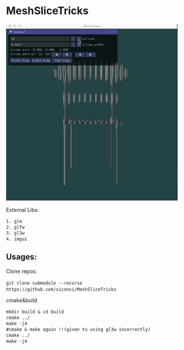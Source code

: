 # MeshSliceTricks

![](https://raw.githubusercontent.com/xiconxi/MeshSliceTricks/master/sliceVisual.gif)

External Libs: 

```
1. glm
2. glfw 
3. gl3w
4. imgui
```

## Usages:
Clone repos:

```git clone submodule --recurse https://github.com/xiconxi/MeshSliceTricks```


cmake&build
```
mkdir build & cd build
cmake ../
make -j4
#cmake & make again !!(given to using gl3w incorrectly)
cmake ../
make -j4
```